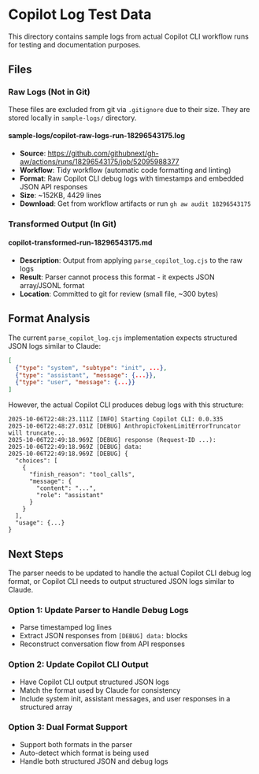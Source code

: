 # Copilot Log Test Data

This directory contains sample logs from actual Copilot CLI workflow runs for testing and documentation purposes.

## Files

### Raw Logs (Not in Git)
These files are excluded from git via `.gitignore` due to their size. They are stored locally in `sample-logs/` directory.

#### sample-logs/copilot-raw-logs-run-18296543175.log
- **Source**: https://github.com/githubnext/gh-aw/actions/runs/18296543175/job/52095988377
- **Workflow**: Tidy workflow (automatic code formatting and linting)
- **Format**: Raw Copilot CLI debug logs with timestamps and embedded JSON API responses
- **Size**: ~152KB, 4429 lines
- **Download**: Get from workflow artifacts or run `gh aw audit 18296543175`

### Transformed Output (In Git)

#### copilot-transformed-run-18296543175.md
- **Description**: Output from applying `parse_copilot_log.cjs` to the raw logs
- **Result**: Parser cannot process this format - it expects JSON array/JSONL format
- **Location**: Committed to git for review (small file, ~300 bytes)

## Format Analysis

The current `parse_copilot_log.cjs` implementation expects structured JSON logs similar to Claude:
```json
[
  {"type": "system", "subtype": "init", ...},
  {"type": "assistant", "message": {...}},
  {"type": "user", "message": {...}}
]
```

However, the actual Copilot CLI produces debug logs with this structure:
```
2025-10-06T22:48:23.111Z [INFO] Starting Copilot CLI: 0.0.335
2025-10-06T22:48:27.031Z [DEBUG] AnthropicTokenLimitErrorTruncator will truncate...
2025-10-06T22:49:18.969Z [DEBUG] response (Request-ID ...):
2025-10-06T22:49:18.969Z [DEBUG] data:
2025-10-06T22:49:18.969Z [DEBUG] {
  "choices": [
    {
      "finish_reason": "tool_calls",
      "message": {
        "content": "...",
        "role": "assistant"
      }
    }
  ],
  "usage": {...}
}
```

## Next Steps

The parser needs to be updated to handle the actual Copilot CLI debug log format, or Copilot CLI needs to output structured JSON logs similar to Claude.

### Option 1: Update Parser to Handle Debug Logs
- Parse timestamped log lines
- Extract JSON responses from `[DEBUG] data:` blocks
- Reconstruct conversation flow from API responses

### Option 2: Update Copilot CLI Output
- Have Copilot CLI output structured JSON logs
- Match the format used by Claude for consistency
- Include system init, assistant messages, and user responses in a structured array

### Option 3: Dual Format Support
- Support both formats in the parser
- Auto-detect which format is being used
- Handle both structured JSON and debug logs
